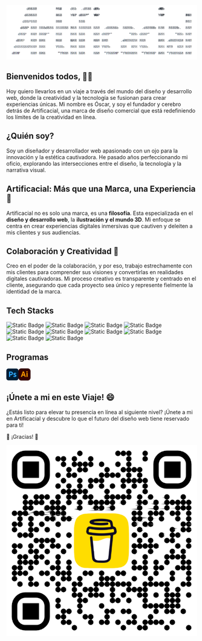 ![Artificacial](https://github.com/artificacial/artificacial/blob/main/asciiArtificacial.png)

## Bienvenidos todos, 👋🏻 

Hoy quiero llevarlos en un viaje a través del mundo del diseño y desarrollo web, donde la creatividad y la tecnología se fusionan para crear experiencias únicas.
Mi nombre es Óscar, y soy el fundador y cerebro detrás de Artificacial, una marca de diseño comercial que está redefiniendo los límites de la creatividad en línea.

## ¿Quién soy?

Soy un diseñador y desarrollador web apasionado con un ojo para la innovación y la estética cautivadora. He pasado años perfeccionando mi oficio, explorando las intersecciones entre el diseño, la tecnología y la narrativa visual.

## Artificacial: Más que una Marca, una Experiencia 🔭

Artificacial no es solo una marca, es una **filosofía**. Esta especializada en el **diseño y desarrollo web**, la **ilustración y el mundo 3D**.
Mi enfoque se centra en crear experiencias digitales inmersivas que cautiven y deleiten a mis clientes y sus audiencias.

## Colaboración y Creatividad 👯 

Creo en el poder de la colaboración, y por eso, trabajo estrechamente con mis clientes para comprender sus visiones y convertirlas en realidades digitales cautivadoras.
Mi proceso creativo es transparente y centrado en el cliente, asegurando que cada proyecto sea único y represente fielmente la identidad de la marca.

## Tech Stacks
![Static Badge](https://img.shields.io/badge/HTML5-orange) ![Static Badge](https://img.shields.io/badge/CSS3-blue) ![Static Badge](https://img.shields.io/badge/JavaScript%20ES6-yellow) ![Static Badge](https://img.shields.io/badge/React-%2309D2F6) ![Static Badge](https://img.shields.io/badge/Tailwind%20CSS-%2318ADB4) ![Static Badge](https://img.shields.io/badge/Sass-%23C06190) ![Static Badge](https://img.shields.io/badge/Bootstrap-%237B11F3) ![Static Badge](https://img.shields.io/badge/NPM-%23C53635) ![Static Badge](https://img.shields.io/badge/GIT-%23E84D31) ![Static Badge](https://img.shields.io/badge/Next-black) 

## Programas
<span><img src="https://github.com/artificacial/artificacial/blob/main/logo/devicon--photoshop.png" width="32px" height="32px"><span><span><img src="https://github.com/artificacial/artificacial/blob/main/logo/skill-icons--illustrator.png" width="32px" height="32px"><span>

## ¡Únete a mi en este Viaje! 😄 

¿Estás listo para elevar tu presencia en línea al siguiente nivel? ¡Únete a mi en Artificacial y descubre lo que el futuro del diseño web tiene reservado para ti!

🎉 ¡Gracias! 🎉

![Buy Me A Coffe](https://github.com/artificacial/artificacial/blob/main/bmc_qr.png)
















